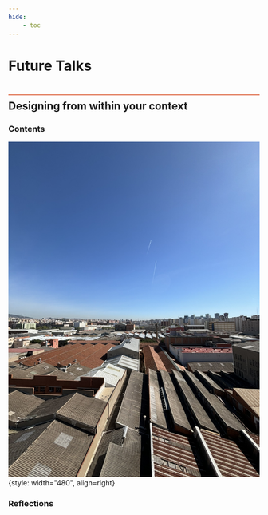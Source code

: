 ```yaml
---
hide:
    - toc
---
```


# Future Talks
<div style="height:2px; background-color: #E17858; margin-top: 40px; margin-bottom: -20px;"></div>

## Designing from within your context

###  Contents
![](../../images\term3\FutureTalks\IMG_3520.JPEG){style: width="480", align=right}



###  Reflections